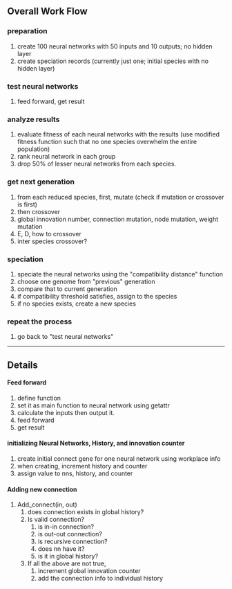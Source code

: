 
## Overall Work Flow
### preparation
1. create 100 neural networks with 50 inputs and 10 outputs; no hidden layer
2. create speciation records (currently just one; initial species with no hidden layer)

### test neural networks
1. feed forward, get result

### analyze results
1. evaluate fitness of each neural networks with the results 
(use modified fitness function such that no one species overwhelm the entire population)
2. rank neural network in each group
3. drop 50% of lesser neural networks from each species. 

### get next generation
1. from each reduced species, first, mutate (check if mutation or crossover is first)
2. then crossover
3. global innovation number, connection mutation, node mutation, weight mutation 
4. E, D, how to crossover
5. inter species crossover?

### speciation
1. speciate the neural networks using the "compatibility distance" function
2. choose one genome from "previous" generation
3. compare that to current generation
4. if compatibility threshold satisfies, assign to the species
5. if no species exists, create a new species

### repeat the process
1. go back to "test neural networks" 

----------
## Details

#### Feed forward
1. define function
2. set it as main function to neural network using getattr
3. calculate the inputs then output it. 
4. feed forward
5. get result

#### initializing Neural Networks, History, and innovation counter
1. create initial connect gene for one neural network using workplace info
2. when creating, increment history and counter
3. assign value to nns, history, and counter

#### Adding new connection 
1. Add_connect(in, out)
    1. does connection exists in global history?
    2. Is valid connection?
        1. is in-in connection?
        2. is out-out connection?
        3. is recursive connection?
        4. does nn have it? 
        5. is it in global history?
    3. If all the above are not true, 
        1. increment global innovation counter
        2. add the connection info to individual history